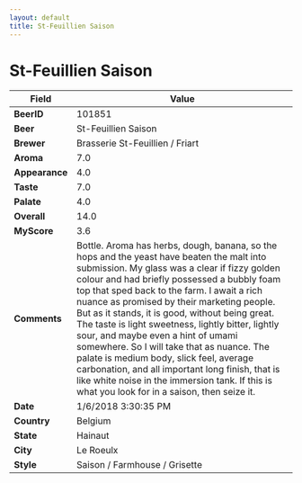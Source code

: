 ```yaml
---
layout: default
title: St-Feuillien Saison
---
```


# St-Feuillien Saison

| Field         | Value     |
|---------------|-----------|
| **BeerID** | 101851 |
| **Beer** | St-Feuillien Saison |
| **Brewer** | Brasserie St-Feuillien / Friart |
| **Aroma** | 7.0 |
| **Appearance** | 4.0 |
| **Taste** | 7.0 |
| **Palate** | 4.0 |
| **Overall** | 14.0 |
| **MyScore** | 3.6 |
| **Comments** | Bottle. Aroma has herbs, dough, banana,  so the hops and the yeast have beaten the malt into submission. My glass was a clear if fizzy golden colour and had briefly possessed a bubbly foam top that sped back to the farm. I await a rich nuance as promised by their marketing people. But as it stands, it is good, without being great. The taste is light sweetness, lightly bitter, lightly sour, and maybe even a hint of umami somewhere. So I will take that as nuance. The palate is  medium body, slick feel, average carbonation, and all important long finish, that is like white noise in the immersion tank. If this is what you look for in a saison, then seize it. |
| **Date** | 1/6/2018 3:30:35 PM |
| **Country** | Belgium |
| **State** | Hainaut |
| **City** | Le Roeulx |
| **Style** | Saison / Farmhouse / Grisette |
